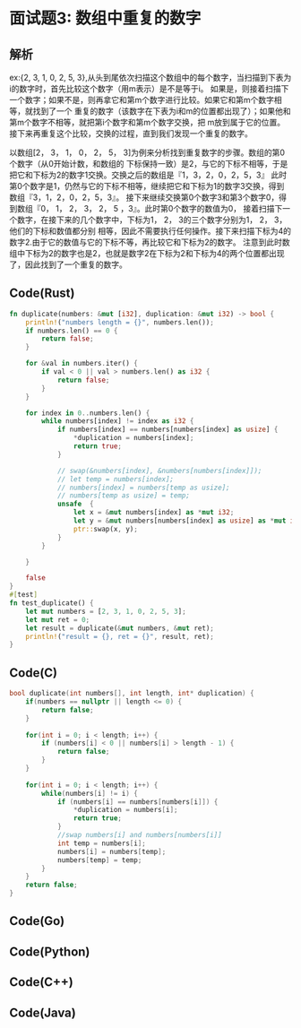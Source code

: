 #  面试题3: 数组中重复的数字

## 解析

ex:{2, 3, 1, 0, 2, 5, 3},从头到尾依次扫描这个数组中的每个数字，当扫描到下表为i的数字时，首先比较这个数字（用m表示）是不是等于i。
如果是，则接着扫描下一个数字；如果不是，则再拿它和第m个数字进行比较。如果它和第m个数字相等，就找到了一个
重复的数字（该数字在下表为i和m的位置都出现了）；如果他和第m个数字不相等，就把第i个数字和第m个数字交换，把
m放到属于它的位置。接下来再重复这个比较，交换的过程，直到我们发现一个重复的数字。

以数组[2， 3， 1， 0， 2， 5， 3]为例来分析找到重复数字的步骤。数组的第0个数字（从0开始计数，和数组的
下标保持一致）是2，与它的下标不相等，于是把它和下标为2的数字1交换。交换之后的数组是『1，3，2，0，2，5，3』
此时第0个数字是1，仍然与它的下标不相等，继续把它和下标为1的数字3交换，得到数组『3，1，2，0，2，5，3』。
接下来继续交换第0个数字3和第3个数字0，得到数组『0， 1， 2， 3， 2， 5 ，3』。此时第0个数字的数值为0，
接着扫描下一个数字，在接下来的几个数字中，下标为1， 2， 3的三个数字分别为1， 2， 3，他们的下标和数值都分别
相等，因此不需要执行任何操作。接下来扫描下标为4的数字2.由于它的数值与它的下标不等，再比较它和下标为2的数字。
注意到此时数组中下标为2的数字也是2，也就是数字2在下标为2和下标为4的两个位置都出现了，因此找到了一个重复的数字。

## Code(Rust)
```rust
fn duplicate(numbers: &mut [i32], duplication: &mut i32) -> bool {
    println!("numbers length = {}", numbers.len());
    if numbers.len() == 0 {
        return false;
    }

    for &val in numbers.iter() {
        if val < 0 || val > numbers.len() as i32 {
            return false;
        }
    }

    for index in 0..numbers.len() {
        while numbers[index] != index as i32 {
            if numbers[index] == numbers[numbers[index] as usize] {
                *duplication = numbers[index];
                return true;
            }

            // swap(&numbers[index], &numbers[numbers[index]]);
            // let temp = numbers[index];
            // numbers[index] = numbers[temp as usize];
            // numbers[temp as usize] = temp;
            unsafe  {
                let x = &mut numbers[index] as *mut i32;
                let y = &mut numbers[numbers[index] as usize] as *mut i32;
                ptr::swap(x, y);
            }
        }

    }

    false
}
#[test]
fn test_duplicate() {
    let mut numbers = [2, 3, 1, 0, 2, 5, 3];
    let mut ret = 0;
    let result = duplicate(&mut numbers, &mut ret);
    println!("result = {}, ret = {}", result, ret);
}
```

## Code(C)
```c
bool duplicate(int numbers[], int length, int* duplication) {
    if(numbers == nullptr || length <= 0) {
        return false;
    }
    
    for(int i = 0; i < length; i++) {
        if (numbers[i] < 0 || numbers[i] > length - 1) {
            return false;
        }
    }
    
    for(int i = 0; i < length; i++) {
        while(numbers[i] != i) {
            if (numbers[i] == numbers[numbers[i]]) {
                *duplication = numbers[i];
                return true;
            }   
            //swap numbers[i] and numbers[numbers[i]]
            int temp = numbers[i];
            numbers[i] = numbers[temp];
            numbers[temp] = temp;
        }
    }
    return false;
}
```

## Code(Go) 
## Code(Python)
## Code(C++)
## Code(Java)
